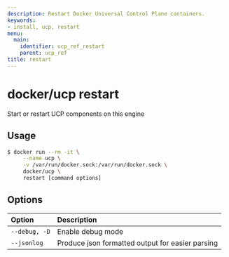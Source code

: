```yaml
---
description: Restart Docker Universal Control Plane containers.
keywords:
- install, ucp, restart
menu:
  main:
    identifier: ucp_ref_restart
    parent: ucp_ref
title: restart
---
```


# docker/ucp restart

Start or restart UCP components on this engine

## Usage

```bash
$ docker run --rm -it \
     --name ucp \
     -v /var/run/docker.sock:/var/run/docker.sock \
     docker/ucp \
     restart [command options]
```

## Options

| Option        | Description                                      |
|:--------------|:-------------------------------------------------|
| `--debug, -D` | Enable debug mode                                |
| `--jsonlog`   | Produce json formatted output for easier parsing |
